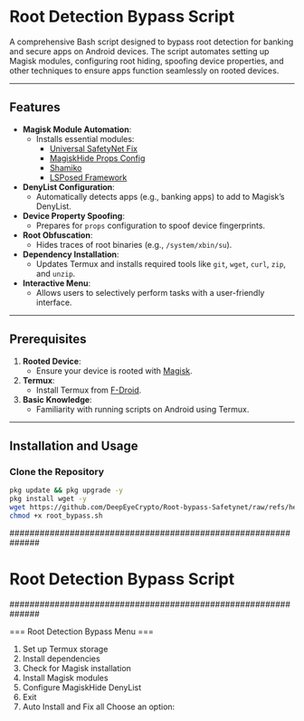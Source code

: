 # Root Detection Bypass Script

A comprehensive Bash script designed to bypass root detection for banking and secure apps on Android devices. The script automates setting up Magisk modules, configuring root hiding, spoofing device properties, and other techniques to ensure apps function seamlessly on rooted devices.

---

## Features

- **Magisk Module Automation**:
  - Installs essential modules: 
    - [Universal SafetyNet Fix](https://github.com/kdrag0n/safetynet-fix)
    - [MagiskHide Props Config](https://github.com/Magisk-Modules-Repo/MagiskHidePropsConf)
    - [Shamiko](https://github.com/LSPosed/LSPosed.github.io)
    - [LSPosed Framework](https://github.com/LSPosed/LSPosed)
- **DenyList Configuration**:
  - Automatically detects apps (e.g., banking apps) to add to Magisk’s DenyList.
- **Device Property Spoofing**:
  - Prepares for `props` configuration to spoof device fingerprints.
- **Root Obfuscation**:
  - Hides traces of root binaries (e.g., `/system/xbin/su`).
- **Dependency Installation**:
  - Updates Termux and installs required tools like `git`, `wget`, `curl`, `zip`, and `unzip`.
- **Interactive Menu**:
  - Allows users to selectively perform tasks with a user-friendly interface.

---

## Prerequisites

1. **Rooted Device**:
   - Ensure your device is rooted with [Magisk](https://github.com/topjohnwu/Magisk).
2. **Termux**:
   - Install Termux from [F-Droid](https://f-droid.org/).
3. **Basic Knowledge**:
   - Familiarity with running scripts on Android using Termux.

---

## Installation and Usage

### Clone the Repository

```bash
pkg update && pkg upgrade -y
pkg install wget -y
wget https://github.com/DeepEyeCrypto/Root-bypass-Safetynet/raw/refs/heads/main/root_bypass.sh
chmod +x root_bypass.sh
```

##############################################################
#                Root Detection Bypass Script                #
##############################################################

=== Root Detection Bypass Menu ===
1. Set up Termux storage
2. Install dependencies
3. Check for Magisk installation
4. Install Magisk modules
5. Configure MagiskHide DenyList
6. Exit
7. Auto Install and Fix all 
Choose an option:
